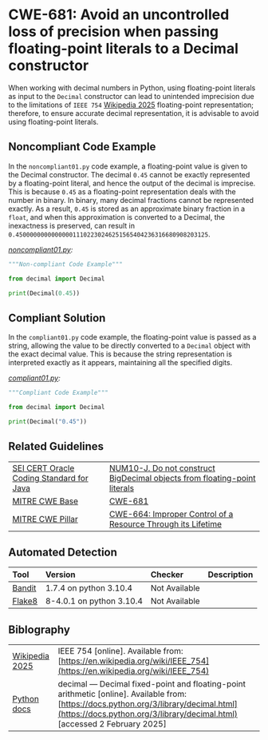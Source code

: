 # CWE-681: Avoid an uncontrolled loss of precision when passing floating-point literals to a Decimal constructor

When working with decimal numbers in Python, using floating-point literals as input to the `Decimal` constructor can lead to unintended imprecision due to the limitations of `IEEE 754` [Wikipedia 2025](https://en.wikipedia.org/wiki/IEEE_754) floating-point representation; therefore, to ensure accurate decimal representation, it is advisable to avoid using floating-point literals.

## Noncompliant Code Example

In the `noncompliant01.py` code example, a floating-point value is given to the Decimal constructor. The decimal `0.45` cannot be exactly represented by a floating-point literal, and hence the output of the decimal is imprecise. This is because `0.45` as a floating-point representation deals with the number in binary. In binary, many decimal fractions cannot be represented exactly. As a result, `0.45` is stored as an approximate binary fraction in a `float`, and when this approximation is converted to a Decimal, the inexactness is preserved, can result in `0.450000000000000011102230246251565404236316680908203125`.

*[noncompliant01.py](noncompliant01.py):*

```py
"""Non-compliant Code Example"""

from decimal import Decimal

print(Decimal(0.45))
```

## Compliant Solution

In the `compliant01.py` code example, the floating-point value is passed as a string, allowing the value to be directly converted to a `Decimal` object with the exact decimal value. This is because the string representation is interpreted exactly as it appears, maintaining all the specified digits.

*[compliant01.py](compliant01.py):*

```py
"""Compliant Code Example"""

from decimal import Decimal

print(Decimal("0.45"))
```

## Related Guidelines

|||
|:---|:---|
|[SEI CERT Oracle Coding Standard for Java](https://wiki.sei.cmu.edu/confluence/display/java/SEI+CERT+Oracle+Coding+Standard+for+Java?src=breadcrumbs)|[NUM10-J. Do not construct BigDecimal objects from floating-point literals](https://wiki.sei.cmu.edu/confluence/display/java/NUM10-J.+Do+not+construct+BigDecimal+objects+from+floating-point+literals)|
|[MITRE CWE Base](http://cwe.mitre.org/)| [CWE-681](https://cwe.mitre.org/data/definitions/681.html)|
|[MITRE CWE Pillar](http://cwe.mitre.org/)|[CWE-664: Improper Control of a Resource Through its Lifetime](https://cwe.mitre.org/data/definitions/664.html)|

## Automated Detection

|Tool|Version|Checker|Description|
|:----|:----|:----|:----|
|[Bandit](https://bandit.readthedocs.io/en/latest/)|1.7.4 on python 3.10.4|Not Available||
|[Flake8](https://flake8.pycqa.org/en/latest/)|8-4.0.1 on python 3.10.4|Not Available||

## Biblography

|||
|:---|:---|
|[Wikipedia 2025](en.wikipedia.org)|IEEE 754 [online]. Available from: [https://en.wikipedia.org/wiki/IEEE_754](https://en.wikipedia.org/wiki/IEEE_754)|
|[Python docs](https://docs.python.org/3/)|decimal — Decimal fixed-point and floating-point arithmetic [online]. Available from: [https://docs.python.org/3/library/decimal.html](https://docs.python.org/3/library/decimal.html) [accessed 2 February 2025]|
